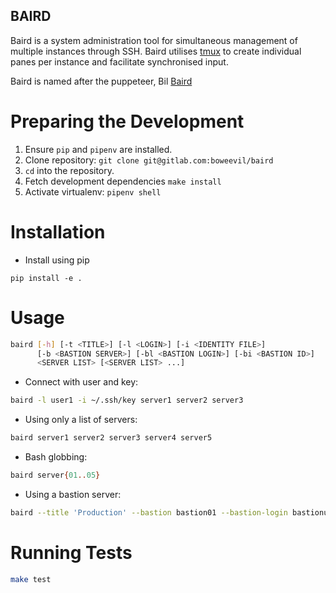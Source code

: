 ## BAIRD

Baird is a system administration tool for simultaneous management of
multiple instances through SSH. Baird utilises
[tmux](https://tmux.github.io/) to create individual panes per instance
and facilitate synchronised input.

Baird is named after the puppeteer, Bil
[Baird](https://en.wikipedia.org/wiki/Bil_Baird)

# Preparing the Development

1. Ensure `pip` and `pipenv` are installed.
2. Clone repository: `git clone git@gitlab.com:boweevil/baird`
3. `cd` into the repository.
4. Fetch development dependencies `make install`
5. Activate virtualenv: `pipenv shell`

# Installation

- Install using pip

```shell
pip install -e .
```

# Usage

```bash
baird [-h] [-t <TITLE>] [-l <LOGIN>] [-i <IDENTITY FILE>]
      [-b <BASTION SERVER>] [-bl <BASTION LOGIN>] [-bi <BASTION ID>]
      <SERVER LIST> [<SERVER LIST> ...]
```

- Connect with user and key:

```bash
baird -l user1 -i ~/.ssh/key server1 server2 server3
```

- Using only a list of servers:

```bash
baird server1 server2 server3 server4 server5
```

- Bash globbing:

```bash
baird server{01..05}
```

- Using a bastion server:

```bash
baird --title 'Production' --bastion bastion01 --bastion-login bastionuser --bastion-id ~/.ssh/bastionkey --login serveruser --identityfile ~/.ssh/serverkey server{1..3}
```

# Running Tests

```bash
make test
```
